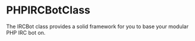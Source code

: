 PHPIRCBotClass
==============
The IRCBot class provides a solid framework for you to base your modular PHP IRC bot on.
